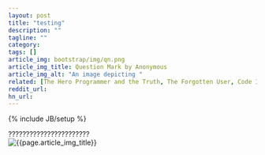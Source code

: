 ```yaml
---
layout: post
title: "testing"
description: ""
tagline: ""
category: 
tags: []
article_img: bootstrap/img/qn.png
article_img_title: Question Mark by Anonymous
article_img_alt: "An image depicting "
related: [The Hero Programmer and the Truth, The Forgotten User, Code Incomplete]
reddit_url:
hn_url:
---
```

{% include JB/setup %}
<div class="intro">
  <div class="intro-txt">
    ???????????????????????
  </div>
<div class="intro-img-border">
<div class="intro-img-bevel">
<div class="intro-img">
<img class="article-image" alt="{{page.article_img_title}}" title="{{page.article_img_title}}" src="{{ASSET_PATH}}/{{page.article_img}}"/>
</div>
</div>
</div>
</div>
<br/>
<br/>
